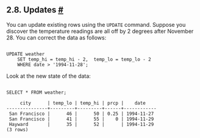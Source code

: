 ## 2.8. Updates [#](#TUTORIAL-UPDATE)

You can update existing rows using the `UPDATE` command. Suppose you discover the temperature readings are all off by 2 degrees after November 28. You can correct the data as follows:

```

UPDATE weather
    SET temp_hi = temp_hi - 2,  temp_lo = temp_lo - 2
    WHERE date > '1994-11-28';
```

Look at the new state of the data:

```

SELECT * FROM weather;

     city      | temp_lo | temp_hi | prcp |    date
---------------+---------+---------+------+------------
 San Francisco |      46 |      50 | 0.25 | 1994-11-27
 San Francisco |      41 |      55 |    0 | 1994-11-29
 Hayward       |      35 |      52 |      | 1994-11-29
(3 rows)
```